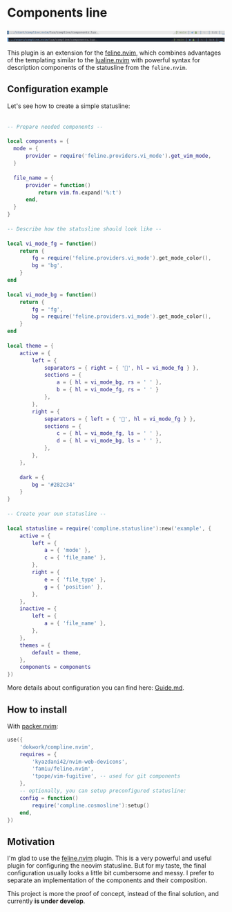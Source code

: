 # Components line 

![light_example](light_example.png)
![dark_example](dark_example.png)

This plugin is an extension for the [feline.nvim](https://github.com/feline-nvim/feline.nvim), which
combines advantages of the templating similar to the
[lualine.nvim](https://github.com/nvim-lualine/lualine.nvim) with powerful syntax for description
components of the statusline from the `feline.nvim`.

## Configuration example

Let's see how to create a simple statusline:

```lua

-- Prepare needed components --

local components = {
  mode = {
      provider = require('feline.providers.vi_mode').get_vim_mode,
  }

  file_name = {
      provider = function()
          return vim.fn.expand('%:t')
      end,
  }
}

-- Describe how the statusline should look like --

local vi_mode_fg = function()
    return {
        fg = require('feline.providers.vi_mode').get_mode_color(),
        bg = 'bg',
    }
end

local vi_mode_bg = function()
    return {
        fg = 'fg',
        bg = require('feline.providers.vi_mode').get_mode_color(),
    }
end

local theme = {
    active = {
        left = {
            separators = { right = { '', hl = vi_mode_fg } },
            sections = {
                a = { hl = vi_mode_bg, rs = ' ' },
                b = { hl = vi_mode_fg, rs = ' ' }
            },
        },
        right = {
            separators = { left = { '', hl = vi_mode_fg } },
            sections = {
                c = { hl = vi_mode_fg, ls = ' ' },
                d = { hl = vi_mode_bg, ls = ' ' },
            },
        },
    },

    dark = {
        bg = '#282c34'
    }
}

-- Create your oun statusline --

local statusline = require('compline.statusline'):new('example', {
    active = {
        left = {
            a = { 'mode' },
            c = { 'file_name' },
        },
        right = {
            e = { 'file_type' },
            g = { 'position' },
        },
    },
    inactive = {
        left = {
            a = { 'file_name' },
        },
    },
    themes = {
        default = theme,
    },
    components = components
})
```

More details about configuration you can find here: [Guide.md](Guide.md).

## How to install

With [packer.nvim](https://github.com/wbthomason/packer.nvim/):

```lua
use({
    'dokwork/compline.nvim',
    requires = {
        'kyazdani42/nvim-web-devicons',
        'famiu/feline.nvim',
        'tpope/vim-fugitive', -- used for git components
    },
    -- optionally, you can setup preconfigured statusline:
    config = function()
        require('compline.cosmosline'):setup()
    end,
})
```

## Motivation

I'm glad to use the [feline.nvim](https://github.com/feline-nvim/feline.nvim) plugin. This is a very
powerful and useful plugin for configuring the neovim statusline. But for my taste, the final
configuration usually looks a little bit cumbersome and messy. I prefer to separate an
implementation of the components and their composition. 

This project is more the proof of concept, instead of the final solution, and currently **is under
develop**.
